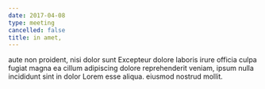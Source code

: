 ```yaml
---
date: 2017-04-08
type: meeting
cancelled: false
title: in amet,
---
```

aute non proident, nisi dolor sunt Excepteur dolore laboris irure officia culpa fugiat magna ea cillum adipiscing dolore reprehenderit veniam, ipsum nulla incididunt sint in dolor Lorem esse aliqua. eiusmod nostrud mollit.